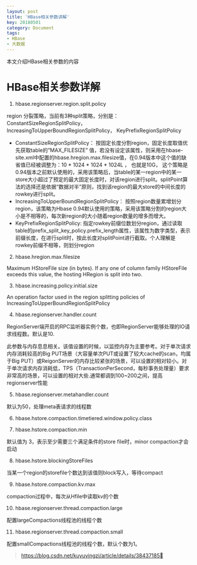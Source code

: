 ```yaml
---
layout: post
title: 'HBase相关参数讲解'
key: 20180501
category: Document
tags:
- HBase
- 大数据
---
```


本文介绍HBase相关参数的内容
<!--more-->

# HBase相关参数详解

1. hbase.regionserver.region.split.policy

region 分裂策略，当前有3种split策略，分别是：ConstantSizeRegionSplitPolicy，IncreasingToUpperBoundRegionSplitPolicy， KeyPrefixRegionSplitPolicy
     
   - ConstantSizeRegionSplitPolicy： 按固定长度分割region，固定长度取值优先获取table的”MAX_FILESIZE” 值，若没有设定该属性，则采用在hbase-site.xml中配置的hbase.hregion.max.filesize值，在0.94版本中这个值的缺省值已经被调整为：10 * 1024 * 1024 * 1024L ， 也就是10G， 这个策略是0.94版本之前默认使用的，采用该策略后，当table的某一region中的某一store大小超过了预定的最大固定长度时，对该region进行split。splitPoint算法的选择还是依据“数据对半”原则，找到该region的最大store的中间长度的rowkey进行split。
   - IncreasingToUpperBoundRegionSplitPolicy： 按照region数量累增划分region，该策略为Hbase 0.94默认使用的策略，采用该策略分割的region大小是不相等的，每次新region的大小随着region数量的增多而增大。
   - KeyPrefixRegionSplitPolicy: 指定rowkey前缀位数划分region，通过读取table的prefix_split_key_policy.prefix_length属性，该属性为数字类型，表示前缀长度，在进行split时，按此长度对splitPoint进行截取。个人理解是rowkey前缀不相等，则划分region

2. hbase.hregion.max.filesize

Maximum HStoreFile size (in bytes). If any one of column family HStoreFile exceeds this value, the hosting HRegion is 
split into two.

3. hbase.increasing.policy.initial.size

An operation factor used in the region splitting policies of IncreasingToUpperBoundRegionSplitPolicy

4. hbase.regionserver.handler.count

RegionServer端开启的RPC监听器实例个数，也即RegionServer能够处理的IO请求线程数。默认是10.

此参数与内存息息相关。该值设置的时候，以监控内存为主要参考。对于单次请求内存消耗较高的Big PUT场景（大容量单次PUT或设置了较大cache的scan，均属于Big PUT）或ReigonServer的内存比较紧张的场景，可以设置的相对较小。对于单次请求内存消耗低，TPS（TransactionPerSecond，每秒事务处理量）要求非常高的场景，可以设置的相对大些.通常都调到100~200之间，提高regionserver性能

5. hbase.regionserver.metahandler.count

默认为50，处理meta表请求的线程数

6. hbase.hstore.compaction.timetiered.window.policy.class

7. hbase.hstore.compaction.min

默认值为 3，表示至少需要三个满足条件的store file时，minor compaction才会启动

8. hbase.hstore.blockingStoreFiles

当某一个region的storefile个数达到该值则block写入，等待compact

9. hbase.hstore.compaction.kv.max

compaction过程中，每次从Hfile中读取kv的个数


10. hbase.regionserver.thread.compaction.large

配置largeCompactions线程池的线程个数

11. hbase.regionserver.thread.compaction.small

配置smallCompactions线程池的线程个数，默认个数为1。


> https://blog.csdn.net/kuyuyingzi/article/details/38437185
